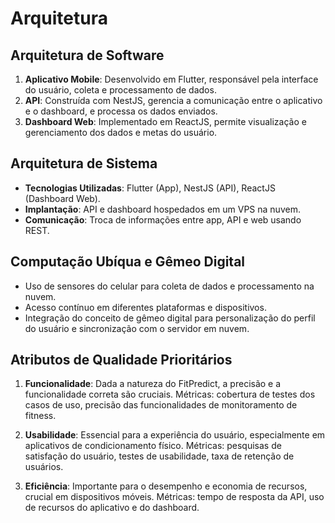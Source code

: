 # Arquitetura

## Arquitetura de Software

1. **Aplicativo Mobile**: Desenvolvido em Flutter, responsável pela interface do usuário, coleta e processamento de dados.
2. **API**: Construída com NestJS, gerencia a comunicação entre o aplicativo e o dashboard, e processa os dados enviados.
3. **Dashboard Web**: Implementado em ReactJS, permite visualização e gerenciamento dos dados e metas do usuário.

## Arquitetura de Sistema

- **Tecnologias Utilizadas**: Flutter (App), NestJS (API), ReactJS (Dashboard Web).
- **Implantação**: API e dashboard hospedados em um VPS na nuvem.
- **Comunicação**: Troca de informações entre app, API e web usando REST.

## Computação Ubíqua e Gêmeo Digital

- Uso de sensores do celular para coleta de dados e processamento na nuvem.
- Acesso contínuo em diferentes plataformas e dispositivos.
- Integração do conceito de gêmeo digital para personalização do perfil do usuário e sincronização com o servidor em nuvem.

## Atributos de Qualidade Prioritários

1. **Funcionalidade**: Dada a natureza do FitPredict, a precisão e a funcionalidade correta são cruciais. Métricas: cobertura de testes dos casos de uso, precisão das funcionalidades de monitoramento de fitness.

2. **Usabilidade**: Essencial para a experiência do usuário, especialmente em aplicativos de condicionamento físico. Métricas: pesquisas de satisfação do usuário, testes de usabilidade, taxa de retenção de usuários.

3. **Eficiência**: Importante para o desempenho e economia de recursos, crucial em dispositivos móveis. Métricas: tempo de resposta da API, uso de recursos do aplicativo e do dashboard.
